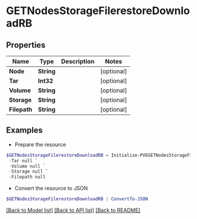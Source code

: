 # GETNodesStorageFilerestoreDownloadRB
## Properties

Name | Type | Description | Notes
------------ | ------------- | ------------- | -------------
**Node** | **String** |  | [optional] 
**Tar** | **Int32** |  | [optional] 
**Volume** | **String** |  | [optional] 
**Storage** | **String** |  | [optional] 
**Filepath** | **String** |  | [optional] 

## Examples

- Prepare the resource
```powershell
$GETNodesStorageFilerestoreDownloadRB = Initialize-PVEGETNodesStorageFilerestoreDownloadRB  -Node null `
 -Tar null `
 -Volume null `
 -Storage null `
 -Filepath null
```

- Convert the resource to JSON
```powershell
$GETNodesStorageFilerestoreDownloadRB | ConvertTo-JSON
```

[[Back to Model list]](../README.md#documentation-for-models) [[Back to API list]](../README.md#documentation-for-api-endpoints) [[Back to README]](../README.md)

